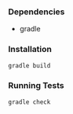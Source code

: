 ### Dependencies

* gradle

### Installation
```bash
gradle build
```

### Running Tests
```bash
gradle check
```
